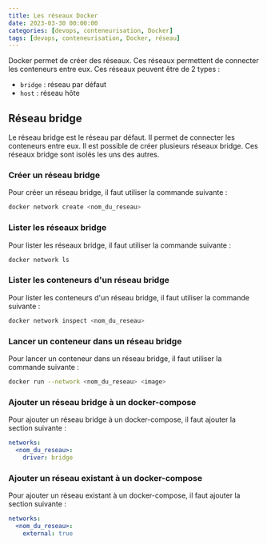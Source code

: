 ```yaml
---
title: Les réseaux Docker
date: 2023-03-30 00:00:00
categories: [devops, conteneurisation, Docker]
tags: [devops, conteneurisation, Docker, réseau]
---
```


Docker permet de créer des réseaux. Ces réseaux permettent de connecter les conteneurs entre eux. Ces réseaux peuvent être de 2 types :

- `bridge` : réseau par défaut
- `host` : réseau hôte

## Réseau bridge

Le réseau bridge est le réseau par défaut. Il permet de connecter les conteneurs entre eux. Il est possible de créer plusieurs réseaux bridge. Ces réseaux bridge sont isolés les uns des autres.

### Créer un réseau bridge

Pour créer un réseau bridge, il faut utiliser la commande suivante :

```bash
docker network create <nom_du_reseau>
```

### Lister les réseaux bridge

Pour lister les réseaux bridge, il faut utiliser la commande suivante :

```bash
docker network ls
```

### Lister les conteneurs d'un réseau bridge

Pour lister les conteneurs d'un réseau bridge, il faut utiliser la commande suivante :

```bash
docker network inspect <nom_du_reseau>
```

### Lancer un conteneur dans un réseau bridge

Pour lancer un conteneur dans un réseau bridge, il faut utiliser la commande suivante :

```bash
docker run --network <nom_du_reseau> <image>
```

### Ajouter un réseau bridge à un docker-compose

Pour ajouter un réseau bridge à un docker-compose, il faut ajouter la section suivante :

```yaml
networks:
  <nom_du_reseau>:
    driver: bridge
```

### Ajouter un réseau existant à un docker-compose

Pour ajouter un réseau existant à un docker-compose, il faut ajouter la section suivante :

```yaml
networks:
  <nom_du_reseau>:
    external: true
```